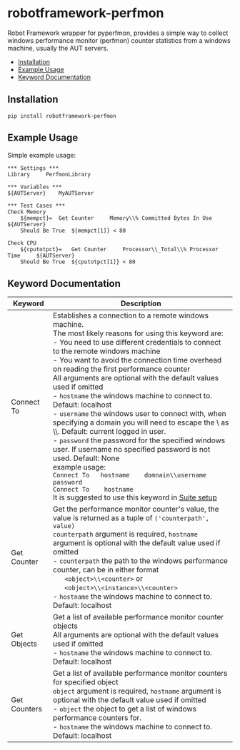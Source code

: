 # robotframework-perfmon

Robot Framework wrapper for pyperfmon, provides a simple way to collect windows performance monitor (perfmon) counter statistics from a windows machine, usually the AUT servers.

- [Installation](#installation)
- [Example Usage](#example-usage)
- [Keyword Documentation](#keyword-documentation)

## Installation

```
pip install robotframework-perfmon
```

## Example Usage
Simple example usage:
```robotframework
*** Settings ***
Library		PerfmonLibrary

*** Variables ***
${AUTServer} 	MyAUTServer

*** Test Cases ***
Check Memory
	${mempct}= 	Get Counter 	Memory\\% Committed Bytes In Use 	${AUTServer}
	Should Be True 	${mempct[1]} < 80

Check CPU
	${cputotpct}= 	Get Counter 	Processor\\_Total\\% Processor Time 	${AUTServer}
	Should Be True 	${cputotpct[1]} < 80

```

## Keyword Documentation
|Keyword|Description|
|---|---|
| Connect To | Establishes a connection to a remote windows machine. <br> The most likely reasons for  using this keyword are: <br> - You need to use different credentials to connect to the remote windows machine <br> - You want to avoid the connection time overhead on reading the first performance counter <br> All arguments are optional with the default values used if omitted <br> - `hostname` the windows machine to connect to. Default: localhost <br> - `username` the windows user to connect with, when specifying a domain you will need to escape the \\ as \\\\. Default: current logged in user. <br> - `password` the password for the specified windows user. If username no specified password is not used. Default: None <br> example usage: <br> ``` Connect To	hostname 	domnain\\username 	password ``` <br> ``` Connect To 	hostname ``` <br> It is suggested to use this keyword in [Suite setup](http://robotframework.org/robotframework/latest/RobotFrameworkUserGuide.html#toc-entry-260) |
| Get Counter | Get the performance monitor counter's value, the value is returned as a tuple of `('counterpath', value)` <br> `counterpath` argument is required, `hostname` argument is optional with the default value used if omitted <br> - `counterpath` the path to the windows performance counter, can be in either format <br> &nbsp; &nbsp; &nbsp; `<object>\\<counter>` or <br> &nbsp; &nbsp; &nbsp; `<object>\\<instance>\\<counter>` <br> - `hostname` the windows machine to connect to. Default: localhost |
| Get Objects | Get a list of available performance monitor counter objects <br> All arguments are optional with the default values used if omitted <br> - `hostname` the windows machine to connect to. Default: localhost |
| Get Counters | Get a list of available performance monitor counters for specified object <br> `object` argument is required, `hostname` argument is optional with the default value used if omitted <br> - `object` the object to get a list of windows performance counters for. <br> - `hostname` the windows machine to connect to. Default: localhost |
